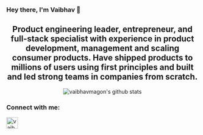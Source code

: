 ### Hey there, I'm Vaibhav 👋


<h2 align="center">Product engineering leader, entrepreneur, and full-stack specialist with experience in product development, management and scaling consumer products. Have shipped products to millions of users using first principles and built and led strong teams in companies from scratch.</h1>

<div align="center">
  
  ![vaibhavmagon's github stats](https://github-readme-stats.vercel.app/api?username=vaibhavmagon&show_icons=true&theme=dracula)
</div>
  <h3 align="left">Connect with me:</h3>
<p align="left">
    <a href="https://www.linkedin.com/in/vaibhavmagon/" target="_blank"><img align="center" src="https://cdn.jsdelivr.net/npm/simple-icons@3.0.1/icons/linkedin.svg" alt="vaibhavmagon" height="30" width="30" /></a>
    
</p>

<!--
**vaibhavmagon/vaibhavmagon** is a ✨ _special_ ✨ repository because its `README.md` (this file) appears on your GitHub profile.

Here are some ideas to get you started:

- 🔭 I’m currently working on ...
- 🌱 I’m currently learning ...
- 👯 I’m looking to collaborate on ...
- 🤔 I’m looking for help with ...
- 💬 Ask me about ...
- 📫 How to reach me: ...
- 😄 Pronouns: ...
- ⚡ Fun fact: ...
-->
